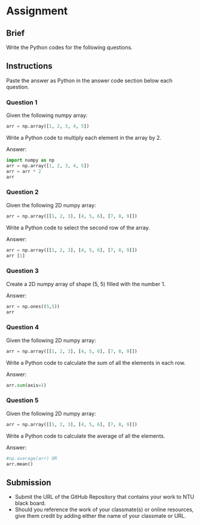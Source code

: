 # Assignment

## Brief

Write the Python codes for the following questions.

## Instructions

Paste the answer as Python in the answer code section below each question.

### Question 1

Given the following numpy array:

```python
arr = np.array([1, 2, 3, 4, 5])
```

Write a Python code to multiply each element in the array by 2.

Answer:

```python
import numpy as np
arr = np.array([1, 2, 3, 4, 5])
arr = arr * 2
arr
```

### Question 2

Given the following 2D numpy array:

```python
arr = np.array([[1, 2, 3], [4, 5, 6], [7, 8, 9]])
```

Write a Python code to select the second row of the array.

Answer:

```python
arr = np.array([[1, 2, 3], [4, 5, 6], [7, 8, 9]])
arr [1]


```

### Question 3

Create a 2D numpy array of shape (5, 5) filled with the number 1.

Answer:

```python
arr = np.ones((5,5))
arr
```

### Question 4

Given the following 2D numpy array:

```python
arr = np.array([[1, 2, 3], [4, 5, 6], [7, 8, 9]])
```

Write a Python code to calculate the sum of all the elements in each row.

Answer:

```python
arr.sum(axis=1)
```

### Question 5

Given the following 2D numpy array:

```python
arr = np.array([[1, 2, 3], [4, 5, 6], [7, 8, 9]])
```

Write a Python code to calculate the average of all the elements.

Answer:

```python
#np.average(arr) OR
arr.mean()

```

## Submission

- Submit the URL of the GitHub Repository that contains your work to NTU black board.
- Should you reference the work of your classmate(s) or online resources, give them credit by adding either the name of your classmate or URL.
